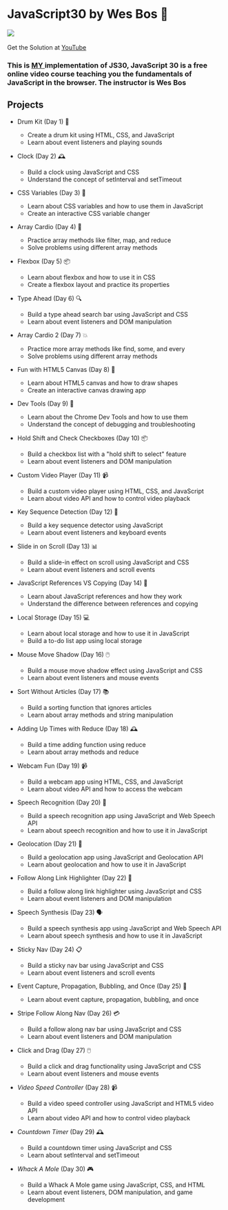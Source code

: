 # JavaScript30 by Wes Bos 🤖
﻿![](https://javascript30.com/images/JS3-social-share.png)


Get the Solution at [YouTube](https://youtube.com/playlist?list=PLu8EoSxDXHP6CGK4YVJhL_VWetA865GOH&si=qRJ-eHu-2IJ-ndPv)


### This is [MY ](https://github.com/d3vshoaib)implementation of JS30, JavaScript 30 is a free online video course teaching you the fundamentals of JavaScript in the browser. The instructor is Wes Bos

## Projects


- Drum Kit (Day 1) 🎸
    - Create a drum kit using HTML, CSS, and JavaScript
    - Learn about event listeners and playing sounds

- Clock (Day 2) 🕰️
    - Build a clock using JavaScript and CSS
    - Understand the concept of setInterval and setTimeout

- CSS Variables (Day 3) 🎨
    - Learn about CSS variables and how to use them in JavaScript
    - Create an interactive CSS variable changer

- Array Cardio (Day 4) 💪
    - Practice array methods like filter, map, and reduce
    - Solve problems using different array methods

- Flexbox (Day 5) 📦
    - Learn about flexbox and how to use it in CSS
    - Create a flexbox layout and practice its properties

- Type Ahead (Day 6) 🔍
    - Build a type ahead search bar using JavaScript and CSS
    - Learn about event listeners and DOM manipulation

- Array Cardio 2 (Day 7) 💥
    - Practice more array methods like find, some, and every
    - Solve problems using different array methods

- Fun with HTML5 Canvas (Day 8) 🎨
    - Learn about HTML5 canvas and how to draw shapes
    - Create an interactive canvas drawing app

- Dev Tools (Day 9) 🔧
    - Learn about the Chrome Dev Tools and how to use them
    - Understand the concept of debugging and troubleshooting

- Hold Shift and Check Checkboxes (Day 10) 📦
    - Build a checkbox list with a "hold shift to select" feature
    - Learn about event listeners and DOM manipulation

- Custom Video Player (Day 11) 📹
    - Build a custom video player using HTML, CSS, and JavaScript
    - Learn about video API and how to control video playback

- Key Sequence Detection (Day 12) 🔑
    - Build a key sequence detector using JavaScript
    - Learn about event listeners and keyboard events

- Slide in on Scroll (Day 13) 📊
    - Build a slide-in effect on scroll using JavaScript and CSS
    - Learn about event listeners and scroll events

- JavaScript References VS Copying (Day 14) 🤔
    - Learn about JavaScript references and how they work
    - Understand the difference between references and copying

- Local Storage (Day 15) 💻
    - Learn about local storage and how to use it in JavaScript
    - Build a to-do list app using local storage

- Mouse Move Shadow (Day 16) 🖱️
    - Build a mouse move shadow effect using JavaScript and CSS
    - Learn about event listeners and mouse events

- Sort Without Articles (Day 17) 📚
    - Build a sorting function that ignores articles
    - Learn about array methods and string manipulation

- Adding Up Times with Reduce (Day 18) 🕰️
    - Build a time adding function using reduce
    - Learn about array methods and reduce

- Webcam Fun (Day 19) 📹
    - Build a webcam app using HTML, CSS, and JavaScript
    - Learn about video API and how to access the webcam

- Speech Recognition (Day 20) 💬
    - Build a speech recognition app using JavaScript and Web Speech API
    - Learn about speech recognition and how to use it in JavaScript

- Geolocation (Day 21) 📍
    - Build a geolocation app using JavaScript and Geolocation API
    - Learn about geolocation and how to use it in JavaScript

- Follow Along Link Highlighter (Day 22) 🔗
    - Build a follow along link highlighter using JavaScript and CSS
    - Learn about event listeners and DOM manipulation

- Speech Synthesis (Day 23) 🗣️
    - Build a speech synthesis app using JavaScript and Web Speech API
    - Learn about speech synthesis and how to use it in JavaScript

- Sticky Nav (Day 24) 📋
    - Build a sticky nav bar using JavaScript and CSS
    - Learn about event listeners and scroll events

- Event Capture, Propagation, Bubbling, and Once (Day 25) 🎯
    - Learn about event capture, propagation, bubbling, and once

- Stripe Follow Along Nav (Day 26) 💳
    - Build a follow along nav bar using JavaScript and CSS
    - Learn about event listeners and DOM manipulation

- Click and Drag (Day 27) 🖱️
    - Build a click and drag functionality using JavaScript and CSS
    - Learn about event listeners and mouse events

- _Video Speed Controller_ (Day 28) 📹
    - Build a video speed controller using JavaScript and HTML5 video API
    - Learn about video API and how to control video playback
- _Countdown Timer_ (Day 29) 🕰️
    - Build a countdown timer using JavaScript and CSS
    - Learn about setInterval and setTimeout

- _Whack A Mole_ (Day 30) 🎮
    - Build a Whack A Mole game using JavaScript, CSS, and HTML
    - Learn about event listeners, DOM manipulation, and game development
